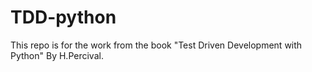 # TDD-python

This repo is for the work from the book "Test Driven Development with Python" By H.Percival.
